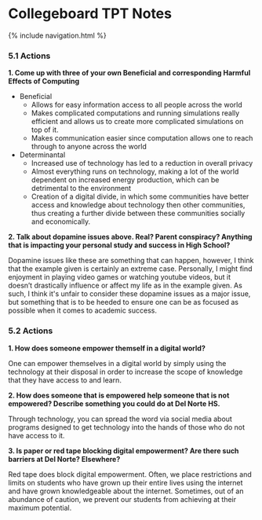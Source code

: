 # Collegeboard TPT Notes

{% include navigation.html %}

### 5.1 Actions
**1. Come up with three of your own Beneficial and corresponding Harmful Effects of Computing**
 - Beneficial 
    - Allows for easy information access to all people across the world 
    - Makes complicated computations and running simulations really efficient and allows us to create more complicated simulations on top of it.
    - Makes communication easier since computation allows one to reach through to anyone across the world 
 - Determinantal 
    - Increased use of technology has led to a reduction in overall privacy
    - Almost everything runs on technology, making a lot of the world dependent on increased energy production, which can be detrimental to the environment
    - Creation of a digital divide, in which some communities have better access and knowledge about technology then other communities, thus creating a further divide between these communities socially and economically. 

**2. Talk about dopamine issues above. Real? Parent conspiracy? Anything that is impacting your personal study and success in High School?**

Dopamine issues like these are something that can happen, however, I think that the example given is certainly an extreme case. Personally, I might find enjoyment in playing video games or watching youtube videos, but it doesn’t drastically influence or affect my life as in the example given. As such, I think it's unfair to consider these dopamine issues as a major issue, but something that is to be heeded to ensure one can be as focused as possible when it comes to academic success.  

### 5.2 Actions

**1. How does someone empower themself in a digital world?**

One can empower themselves in a digital world by simply using the technology at their disposal in order to increase the scope of knowledge that they have access to and learn. 

**2. How does someone that is empowered help someone that is not empowered? Describe something you could do at Del Norte HS.**

Through technology, you can spread the word via social media  about programs designed to get technology into the hands of those who do not have access to it. 

**3. Is paper or red tape blocking digital empowerment? Are there such barriers at Del Norte? Elsewhere?**

Red tape does block digital empowerment. Often, we place restrictions and limits on students who have grown up their entire lives using the internet and have grown knowledgeable about the internet. Sometimes, out of an abundance of caution, we prevent our students from achieving at their maximum potential. 

